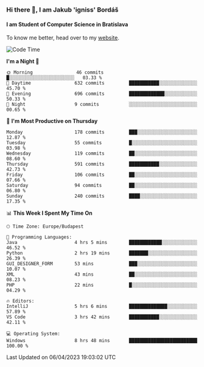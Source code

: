 ### Hi there 👋, I am Jakub 'igniss' Bordáš

#### I am Student of Computer Science in Bratislava
To know me better, head over to my [website](https://bordas.sk).


<!--START_SECTION:waka-->
![Code Time](http://img.shields.io/badge/Code%20Time-1%2C100%20hrs%2046%20mins-blue)

**I'm a Night 🦉** 

```text
🌞 Morning                46 commits          █░░░░░░░░░░░░░░░░░░░░░░░░   03.33 % 
🌆 Daytime                632 commits         ███████████░░░░░░░░░░░░░░   45.70 % 
🌃 Evening                696 commits         █████████████░░░░░░░░░░░░   50.33 % 
🌙 Night                  9 commits           ░░░░░░░░░░░░░░░░░░░░░░░░░   00.65 % 
```
📅 **I'm Most Productive on Thursday** 

```text
Monday                   178 commits         ███░░░░░░░░░░░░░░░░░░░░░░   12.87 % 
Tuesday                  55 commits          █░░░░░░░░░░░░░░░░░░░░░░░░   03.98 % 
Wednesday                119 commits         ██░░░░░░░░░░░░░░░░░░░░░░░   08.60 % 
Thursday                 591 commits         ███████████░░░░░░░░░░░░░░   42.73 % 
Friday                   106 commits         ██░░░░░░░░░░░░░░░░░░░░░░░   07.66 % 
Saturday                 94 commits          ██░░░░░░░░░░░░░░░░░░░░░░░   06.80 % 
Sunday                   240 commits         ████░░░░░░░░░░░░░░░░░░░░░   17.35 % 
```


📊 **This Week I Spent My Time On** 

```text
🕑︎ Time Zone: Europe/Budapest

💬 Programming Languages: 
Java                     4 hrs 5 mins        ████████████░░░░░░░░░░░░░   46.52 % 
Python                   2 hrs 19 mins       ███████░░░░░░░░░░░░░░░░░░   26.39 % 
GUI_DESIGNER_FORM        53 mins             ███░░░░░░░░░░░░░░░░░░░░░░   10.07 % 
XML                      43 mins             ██░░░░░░░░░░░░░░░░░░░░░░░   08.23 % 
PHP                      22 mins             █░░░░░░░░░░░░░░░░░░░░░░░░   04.29 % 

🔥 Editors: 
IntelliJ                 5 hrs 6 mins        ██████████████░░░░░░░░░░░   57.89 % 
VS Code                  3 hrs 42 mins       ███████████░░░░░░░░░░░░░░   42.11 % 

💻 Operating System: 
Windows                  8 hrs 48 mins       █████████████████████████   100.00 % 
```


 Last Updated on 06/04/2023 19:03:02 UTC
<!--END_SECTION:waka-->
